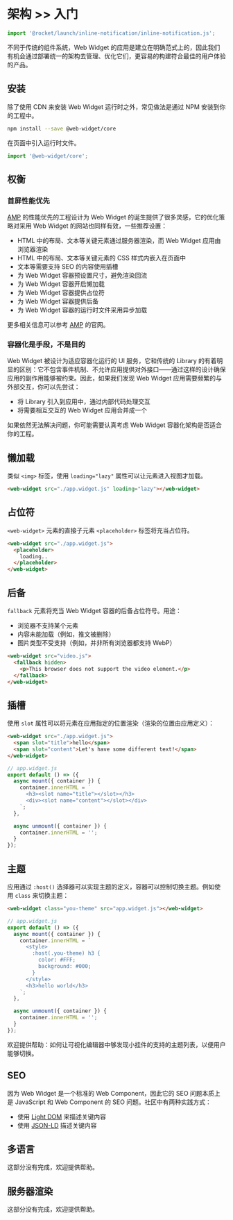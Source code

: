 # 架构 >> 入门

```js script
import '@rocket/launch/inline-notification/inline-notification.js';
```

不同于传统的组件系统，Web Widget 的应用是建立在明确范式上的，因此我们有机会通过部署统一的架构去管理、优化它们，更容易的构建符合最佳的用户体验的产品。

## 安装

除了使用 CDN 来安装 Web Widget 运行时之外，常见做法是通过 NPM 安装到你的工程中。

```bash
npm install --save @web-widget/core
```

在页面中引入运行时文件。

```js
import '@web-widget/core';
```

## 权衡

### 首屏性能优先

[AMP](https://amp.dev) 的性能优先的工程设计为 Web Widget 的诞生提供了很多灵感，它的优化策略对采用 Web Widget 的网站也同样有效，一些推荐设置：

* HTML 中的布局、文本等关键元素通过服务器渲染，而 Web Widget 应用由浏览器渲染
* HTML 中的布局、文本等关键元素的 CSS 样式内嵌入在页面中
* 文本等需要支持 SEO 的内容使用插槽
* 为 Web Widget 容器预设置尺寸，避免渲染回流
* 为 Web Widget 容器开启懒加载
* 为 Web Widget 容器提供占位符
* 为 Web Widget 容器提供后备
* 为 Web Widget 容器的运行时文件采用异步加载

更多相关信息可以参考 [AMP](https://amp.dev) 的官网。

### 容器化是手段，不是目的

Web Widget 被设计为适应容器化运行的 UI 服务，它和传统的 Library 的有着明显的区别：它不包含事件机制、不允许应用提供对外接口——通过这样的设计确保应用的副作用能够被约束。因此，如果我们发现 Web Widget 应用需要频繁的与外部交互，你可以先尝试：

* 将 Library 引入到应用中，通过内部代码处理交互
* 将需要相互交互的 Web Widget 应用合并成一个

如果依然无法解决问题，你可能需要认真考虑 Web Widget 容器化架构是否适合你的工程。

## 懒加载

类似 `<img>` 标签，使用 `loading="lazy"` 属性可以让元素进入视图才加载。

```html
<web-widget src="./app.widget.js" loading="lazy"></web-widget>
```

## 占位符

`<web-widget>` 元素的直接子元素 `<placeholder>` 标签将充当占位符。

```html
<web-widget src="./app.widget.js">
  <placeholder>
    loading..
  </placeholder>
</web-widget>
```

## 后备

`fallback` 元素将充当 Web Widget 容器的后备占位符号。用途：

* 浏览器不支持某个元素
* 内容未能加载（例如，推文被删除）
* 图片类型不受支持（例如，并非所有浏览器都支持 WebP）

```html
<web-widget src="video.js">
  <fallback hidden>
    <p>This browser does not support the video element.</p>
  </fallback>
</web-widget>
```

## 插槽

使用 `slot` 属性可以将元素在应用指定的位置渲染（渲染的位置由应用定义）：

```html
<web-widget src="./app.widget.js">
  <span slot="title">hello</span>
  <span slot="content">Let's have some different text!</span>
</web-widget>
```

```js
// app.widget.js
export default () => ({
  async mount({ container }) {
    container.innerHTML = `
      <h3><slot name="title"></slot></h3>
      <div><slot name="content"></slot></div>
    `;
  },

  async unmount({ container }) {
    container.innerHTML = '';
  }
});
```

## 主题

应用通过 `:host()` 选择器可以实现主题的定义，容器可以控制切换主题。例如使用 `class` 来切换主题：

```html
<web-widget class="you-theme" src="app.widget.js"></web-widget>
```

```js
// app.widget.js
export default () => ({
  async mount({ container }) {
    container.innerHTML = `
      <style>
        :host(.you-theme) h3 {
          color: #FFF;
          background: #000;
        }
      </style>
      <h3>hello world</h3>
    `;
  },

  async unmount({ container }) {
    container.innerHTML = '';
  }
});
```

<inline-notification type="tip">

欢迎提供帮助：如何让可视化编辑器中够发现小挂件的支持的主题列表，以便用户能够切换。

</inline-notification>

## SEO

因为 Web Widget 是一个标准的 Web Component，因此它的 SEO 问题本质上是 JavaScript 和 Web Component 的 SEO 问题。社区中有两种实践方式：

* 使用 [Light DOM](https://developers.google.com/web/fundamentals/web-components/shadowdom#lightdom) 来描述关键内容
* 使用 [JSON-LD](https://json-ld.org/) 描述关键内容

## 多语言

<inline-notification type="tip">

这部分没有完成，欢迎提供帮助。

</inline-notification>

## 服务器渲染

<inline-notification type="tip">

这部分没有完成，欢迎提供帮助。

</inline-notification>